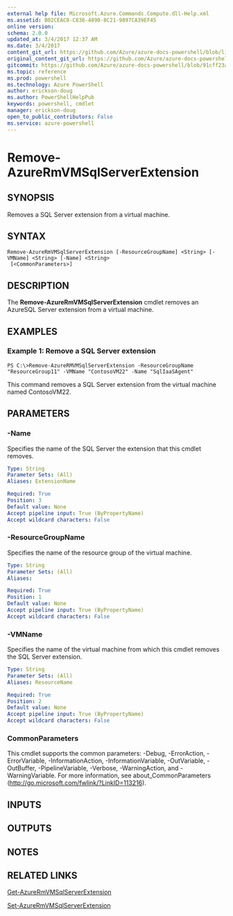 ```yaml
---
external help file: Microsoft.Azure.Commands.Compute.dll-Help.xml
ms.assetid: B02CEAC8-C838-4890-8C21-9897CA39EF45
online version: 
schema: 2.0.0
updated_at: 3/4/2017 12:37 AM
ms.date: 3/4/2017
content_git_url: https://github.com/Azure/azure-docs-powershell/blob/live/azureps-cmdlets-docs/ResourceManager/AzureRM.Compute/vTrue/Remove-AzureRMVMSqlServerExtension.md
original_content_git_url: https://github.com/Azure/azure-docs-powershell/blob/live/azureps-cmdlets-docs/ResourceManager/AzureRM.Compute/vTrue/Remove-AzureRMVMSqlServerExtension.md
gitcommit: https://github.com/Azure/azure-docs-powershell/blob/91cff23a000b99dc60ec82204d789c7ace1d7134/azureps-cmdlets-docs/ResourceManager/AzureRM.Compute/vTrue/Remove-AzureRMVMSqlServerExtension.md
ms.topic: reference
ms.prod: powershell
ms.technology: Azure PowerShell
author: erickson-doug
ms.author: PowerShellHelpPub
keywords: powershell, cmdlet
manager: erickson-doug
open_to_public_contributors: False
ms.service: azure-powershell
---
```


# Remove-AzureRmVMSqlServerExtension

## SYNOPSIS
Removes a SQL Server extension from a virtual machine.

## SYNTAX

```
Remove-AzureRmVMSqlServerExtension [-ResourceGroupName] <String> [-VMName] <String> [-Name] <String>
 [<CommonParameters>]
```

## DESCRIPTION
The **Remove-AzureRmVMSqlServerExtension** cmdlet removes an AzureSQL Server extension from a virtual machine.

## EXAMPLES

### Example 1: Remove a SQL Server extension
```
PS C:\>Remove-AzureRMVMSqlServerExtension -ResourceGroupName "ResourceGroup11" -VMName "ContosoVM22" -Name "SqlIaaSAgent"
```

This command removes a SQL Server extension from the virtual machine named ContosoVM22.

## PARAMETERS

### -Name
Specifies the name of the SQL Server the extension that this cmdlet removes.

```yaml
Type: String
Parameter Sets: (All)
Aliases: ExtensionName

Required: True
Position: 3
Default value: None
Accept pipeline input: True (ByPropertyName)
Accept wildcard characters: False
```

### -ResourceGroupName
Specifies the name of the resource group of the virtual machine.

```yaml
Type: String
Parameter Sets: (All)
Aliases: 

Required: True
Position: 1
Default value: None
Accept pipeline input: True (ByPropertyName)
Accept wildcard characters: False
```

### -VMName
Specifies the name of the virtual machine from which this cmdlet removes the SQL Server extension.

```yaml
Type: String
Parameter Sets: (All)
Aliases: ResourceName

Required: True
Position: 2
Default value: None
Accept pipeline input: True (ByPropertyName)
Accept wildcard characters: False
```

### CommonParameters
This cmdlet supports the common parameters: -Debug, -ErrorAction, -ErrorVariable, -InformationAction, -InformationVariable, -OutVariable, -OutBuffer, -PipelineVariable, -Verbose, -WarningAction, and -WarningVariable. For more information, see about_CommonParameters (http://go.microsoft.com/fwlink/?LinkID=113216).

## INPUTS

## OUTPUTS

## NOTES

## RELATED LINKS

[Get-AzureRmVMSqlServerExtension](xref:ResourceManager/AzureRM.Compute/vTrue/Get-AzureRMVMSqlServerExtension.md)

[Set-AzureRmVMSqlServerExtension](xref:ResourceManager/AzureRM.Compute/vTrue/Set-AzureRMVMSqlServerExtension.md)


